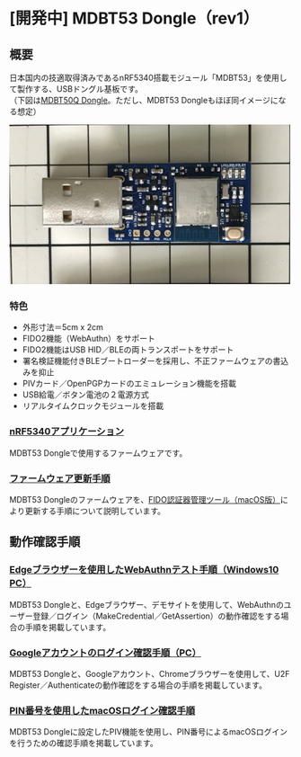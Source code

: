 # [開発中] MDBT53 Dongle（rev1）

## 概要

日本国内の技適取得済みであるnRF5340搭載モジュール「MDBT53」を使用して製作する、USBドングル基板です。<br>
（下図は[MDBT50Q Dongle](../../FIDO2Device/MDBT50Q_Dongle)。ただし、MDBT53 Dongleもほぼ同イメージになる想定）

<img src="../../FIDO2Device/MDBT50Q_Dongle/pcb_rev2_1_2/assets/0001.jpg" width="500">

### 特色
- 外形寸法＝5cm x 2cm
- FIDO2機能（WebAuthn）をサポート
- FIDO2機能はUSB HID／BLEの両トランスポートをサポート
- 署名検証機能付きBLEブートローダーを採用し、不正ファームウェアの書込みを抑止
- PIVカード／OpenPGPカードのエミュレーション機能を搭載
- USB給電／ボタン電池の２電源方式
- リアルタイムクロックモジュールを搭載

### [nRF5340アプリケーション](../../nRF5340_app/README.md)

MDBT53 Dongleで使用するファームウェアです。

### [ファームウェア更新手順](../../MaintenanceTool/macOSApp/UPDATEFW_BLE.md)

MDBT53 Dongleのファームウェアを、[FIDO認証器管理ツール（macOS版）](../../MaintenanceTool/macOSApp)により更新する手順について説明しています。

## 動作確認手順

### [Edgeブラウザーを使用したWebAuthnテスト手順（Windows10 PC）](WEBAUTHNTEST.md)

MDBT53 Dongleと、Edgeブラウザー、デモサイトを使用して、WebAuthnのユーザー登録／ログイン（MakeCredential／GetAssertion）の動作確認をする場合の手順を掲載しています。

### [Googleアカウントのログイン確認手順（PC）](PCCHROME.md)

MDBT53 Dongleと、Googleアカウント、Chromeブラウザーを使用して、U2F Register／Authenticateの動作確認をする場合の手順を掲載しています。

### [PIN番号を使用したmacOSログイン確認手順](PIVPINLOGIN.md)

MDBT53 Dongleに設定したPIV機能を使用し、PIN番号によるmacOSログインを行うための確認手順を掲載しています。
